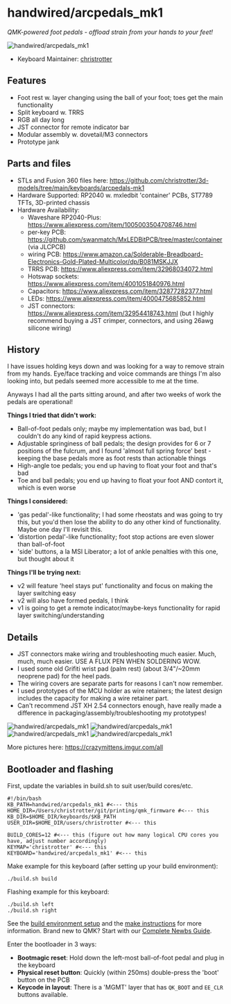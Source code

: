 # handwired/arcpedals_mk1
*QMK-powered foot pedals - offload strain from your hands to your feet!*

![handwired/arcpedals_mk1](https://i.imgur.com/uLY4qxZl.jpg)

* Keyboard Maintainer: [christrotter](https://github.com/christrotter)

## Features
* Foot rest w. layer changing using the ball of your foot; toes get the main functionality
* Split keyboard w. TRRS
* RGB all day long
* JST connector for remote indicator bar
* Modular assembly w. dovetail/M3 connectors
* Prototype jank

## Parts and files
* STLs and Fusion 360 files here: https://github.com/christrotter/3d-models/tree/main/keyboards/arcpedals-mk1
* Hardware Supported: RP2040 w. mxledbit 'container' PCBs, ST7789 TFTs, 3D-printed chassis
* Hardware Availability: 
  * Waveshare RP2040-Plus: https://www.aliexpress.com/item/1005003504708746.html
  * per-key PCB: https://github.com/swanmatch/MxLEDBitPCB/tree/master/container (via JLCPCB)
  * wiring PCB: https://www.amazon.ca/Solderable-Breadboard-Electronics-Gold-Plated-Multicolor/dp/B081MSKJJX
  * TRRS PCB: https://www.aliexpress.com/item/32968034072.html
  * Hotswap sockets: https://www.aliexpress.com/item/4001051840976.html
  * Capacitors: https://www.aliexpress.com/item/32877282377.html
  * LEDs: https://www.aliexpress.com/item/4000475685852.html
  * JST connectors: https://www.aliexpress.com/item/32954418743.html (but I highly recommend buying a JST crimper, connectors, and using 26awg silicone wiring)

## History
I have issues holding keys down and was looking for a way to remove strain from my hands.  Eye/face tracking and voice commands are things I'm also looking into, but pedals seemed more accessible to me at the time.

Anyways I had all the parts sitting around, and after two weeks of work the pedals are operational!

**Things I tried that didn't work:**
* Ball-of-foot pedals only; maybe my implementation was bad, but I couldn't do any kind of rapid keypress actions.
* Adjustable springiness of ball pedals; the design provides for 6 or 7 positions of the fulcrum, and I found 'almost full spring force' best - keeping the base pedals more as foot rests than actionable things
* High-angle toe pedals; you end up having to float your foot and that's bad
* Toe and ball pedals; you end up having to float your foot AND contort it, which is even worse

**Things I considered:**
* 'gas pedal'-like functionality; I had some rheostats and was going to try this, but you'd then lose the ability to do any other kind of functionality.  Maybe one day I'll revisit this.
* 'distortion pedal'-like functionality; foot stop actions are even slower than ball-of-foot
* 'side' buttons, a la MSI Liberator; a lot of ankle penalties with this one, but thought about it

**Things I'll be trying next:**
* v2 will feature 'heel stays put' functionality and focus on making the layer switching easy
* v2 will also have formed pedals, I think
* v1 is going to get a remote indicator/maybe-keys functionality for rapid layer switching/understanding

## Details
* JST connectors make wiring and troubleshooting much easier.  Much, much, much easier.  USE A FLUX PEN WHEN SOLDERING WOW.
* I used some old Grifiti wrist pad (palm rest) (about 3/4"/~20mm neoprene pad) for the heel pads.
* The wiring covers are separate parts for reasons I can't now remember.
* I used prototypes of the MCU holder as wire retainers; the latest design includes the capacity for making a wire retainer part.
* Can't recommend JST XH 2.54 connectors enough, have really made a difference in packaging/assembly/troubleshooting my prototypes!

![handwired/arcpedals_mk1](https://i.imgur.com/uLY4qxZ.jpg)
![handwired/arcpedals_mk1](https://i.imgur.com/QyyWODa.jpg)
![handwired/arcpedals_mk1](https://i.imgur.com/PbXtXyX.jpg)
![handwired/arcpedals_mk1](https://i.imgur.com/9EiABB0.jpg)

More pictures here: https://crazymittens.imgur.com/all


## Bootloader and flashing
First, update the variables in build.sh to suit user/build cores/etc.
```shell
#!/bin/bash
KB_PATH=handwired/arcpedals_mk1 #<--- this
HOME_DIR=/Users/christrotter/git/printing/qmk_firmware #<--- this
KB_DIR=$HOME_DIR/keyboards/$KB_PATH
USER_DIR=$HOME_DIR/users/christrotter #<--- this

BUILD_CORES=12 #<--- this (figure out how many logical CPU cores you have, adjust number accordingly)
KEYMAP='christrotter' #<--- this
KEYBOARD='handwired/arcpedals_mk1' #<--- this
```
Make example for this keyboard (after setting up your build environment):

    ./build.sh build

Flashing example for this keyboard:

    ./build.sh left
    ./build.sh right

See the [build environment setup](https://docs.qmk.fm/#/getting_started_build_tools) and the [make instructions](https://docs.qmk.fm/#/getting_started_make_guide) for more information. Brand new to QMK? Start with our [Complete Newbs Guide](https://docs.qmk.fm/#/newbs).

Enter the bootloader in 3 ways:

* **Bootmagic reset**: Hold down the left-most ball-of-foot pedal and plug in the keyboard
* **Physical reset button**: Quickly (within 250ms) double-press the 'boot' button on the PCB
* **Keycode in layout**: There is a 'MGMT' layer that has `QK_BOOT` and `EE_CLR` buttons available.
